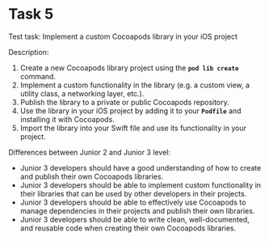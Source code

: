 # Task 5

Test task: Implement a custom Cocoapods library in your iOS project

Description:

1. Create a new Cocoapods library project using the **`pod lib create`**
   command.
2. Implement a custom functionality in the library (e.g. a custom view, a
   utility class, a networking layer, etc.).
3. Publish the library to a private or public Cocoapods repository.
4. Use the library in your iOS project by adding it to your **`Podfile`** and
   installing it with Cocoapods.
5. Import the library into your Swift file and use its functionality in your
   project.

Differences between Junior 2 and Junior 3 level:

-   Junior 3 developers should have a good understanding of how to create and
    publish their own Cocoapods libraries.
-   Junior 3 developers should be able to implement custom functionality in
    their libraries that can be used by other developers in their projects.
-   Junior 3 developers should be able to effectively use Cocoapods to manage
    dependencies in their projects and publish their own libraries.
-   Junior 3 developers should be able to write clean, well-documented, and
    reusable code when creating their own Cocoapods libraries.

